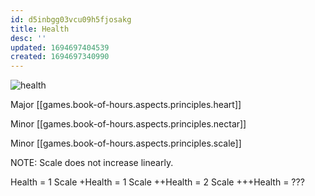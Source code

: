```yaml
---
id: d5inbgg03vcu09h5fjosakg
title: Health
desc: ''
updated: 1694697404539
created: 1694697340990
---
```

![health](/assets/icon-health.png)

Major [[games.book-of-hours.aspects.principles.heart]]

Minor [[games.book-of-hours.aspects.principles.nectar]]

Minor [[games.book-of-hours.aspects.principles.scale]]

NOTE: Scale does not increase linearly.

Health = 1 Scale
+Health = 1 Scale
++Health = 2 Scale
+++Health = ???
